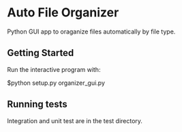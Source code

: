 # Auto File Organizer

Python GUI app to oraganize files automatically by file type.

## Getting Started

Run the interactive program with:

$python setup.py organizer_gui.py

## Running tests

Integration and unit test are in the test directory. 

